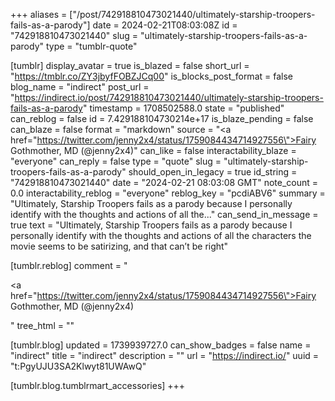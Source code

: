 +++
aliases = ["/post/742918810473021440/ultimately-starship-troopers-fails-as-a-parody"]
date = 2024-02-21T08:03:08Z
id = "742918810473021440"
slug = "ultimately-starship-troopers-fails-as-a-parody"
type = "tumblr-quote"

[tumblr]
display_avatar = true
is_blazed = false
short_url = "https://tmblr.co/ZY3jbyfFOBZJCq00"
is_blocks_post_format = false
blog_name = "indirect"
post_url = "https://indirect.io/post/742918810473021440/ultimately-starship-troopers-fails-as-a-parody"
timestamp = 1708502588.0
state = "published"
can_reblog = false
id = 7.429188104730214e+17
is_blaze_pending = false
can_blaze = false
format = "markdown"
source = "<a href=\"https://twitter.com/jenny2x4/status/1759084434714927556\">Fairy Gothmother, MD (@jenny2x4)</a>"
can_like = false
interactability_blaze = "everyone"
can_reply = false
type = "quote"
slug = "ultimately-starship-troopers-fails-as-a-parody"
should_open_in_legacy = true
id_string = "742918810473021440"
date = "2024-02-21 08:03:08 GMT"
note_count = 0.0
interactability_reblog = "everyone"
reblog_key = "pcdiABV6"
summary = "Ultimately, Starship Troopers fails as a parody because I personally identify with the thoughts and actions of all the..."
can_send_in_message = true
text = "Ultimately, Starship Troopers fails as a parody because I personally identify with the thoughts and actions of all the characters the movie seems to be satirizing, and that can’t be right"

[tumblr.reblog]
comment = "<p><a href=\"https://twitter.com/jenny2x4/status/1759084434714927556\">Fairy Gothmother, MD (@jenny2x4)</a></p>"
tree_html = ""

[tumblr.blog]
updated = 1739939727.0
can_show_badges = false
name = "indirect"
title = "indirect"
description = ""
url = "https://indirect.io/"
uuid = "t:PgyUJU3SA2Klwyt81UWAwQ"

[tumblr.blog.tumblrmart_accessories]
+++
